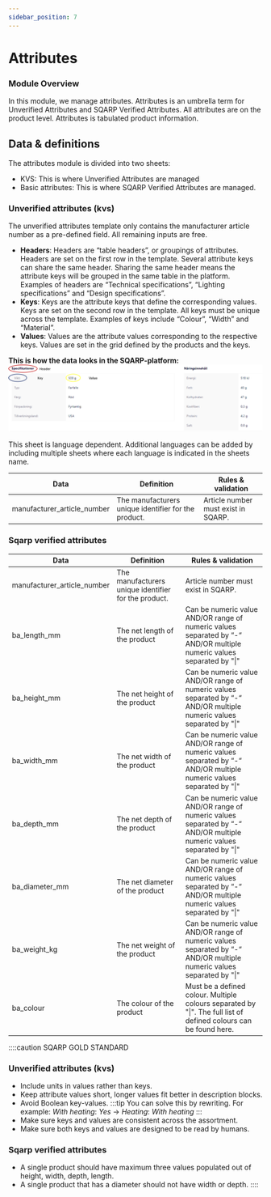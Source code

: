 ```yaml
---
sidebar_position: 7
---
```


# Attributes

### Module Overview

In this module, we manage attributes. Attributes is an umbrella term for Unverified Attributes and SQARP Verified Attributes. All attributes are on the product level. Attributes is tabulated product information.

## Data & definitions

The attributes module is divided into two sheets:

- KVS: This is where Unverified Attributes are managed
- Basic attributes: This is where SQARP Verified Attributes are managed.

### Unverified attributes (kvs)

The unverified attributes template only contains the manufacturer article number as a pre-defined field. All remaining inputs are free.

- **Headers**: Headers are “table headers”, or groupings of attributes. Headers are set on the first row in the template. Several attribute keys can share the same header. Sharing the same header means the attribute keys will be grouped in the same table in the platform. Examples of headers are “Technical specifications”, “Lighting specifications” and “Design specifications”.
- **Keys**: Keys are the attribute keys that define the corresponding values. Keys are set on the second row in the template. All keys must be unique across the template. Examples of keys include “Colour”, “Width” and “Material”.
- **Values**: Values are the attribute values corresponding to the respective keys. Values are set in the grid defined by the products and the keys.

**This is how the data looks in the SQARP-platform:**
![SQARP Platform Kvs screenshot](/img/kvs.png)


This sheet is language dependent. Additional languages can be added by including multiple sheets where each language is indicated in the sheets name.

| Data | Definition | Rules & validation |
| --- | --- | --- |
| manufacturer_article_number | The manufacturers unique identifier for the product. | Article number must exist in SQARP. |

### Sqarp verified attributes

| Data | Definition | Rules & validation |
| --- | --- | --- |
| manufacturer_article_number | The manufacturers unique identifier for the product. | Article number must exist in SQARP. |
| ba_length_mm | The net length of the product | Can be numeric value AND/OR range of numeric values separated by “-“ AND/OR multiple numeric values separated by "\|" |
| ba_height_mm | The net height of the product | Can be numeric value AND/OR range of numeric values separated by “-“ AND/OR multiple numeric values separated by "\|" |
| ba_width_mm | The net width of the product | Can be numeric value AND/OR range of numeric values separated by “-“ AND/OR multiple numeric values separated by "\|" |
| ba_depth_mm | The net depth of the product | Can be numeric value AND/OR range of numeric values separated by “-“ AND/OR multiple numeric values separated by "\|" |
| ba_diameter_mm | The net diameter of the product | Can be numeric value AND/OR range of numeric values separated by “-“ AND/OR multiple numeric values separated by "\|" |
| ba_weight_kg | The net weight of the product | Can be numeric value AND/OR range of numeric values separated by “-“ AND/OR multiple numeric values separated by "\|" |
| ba_colour | The colour of the product | Must be a defined colour. Multiple colours separated by "\|". The full list of defined colours can be found here. |

::::caution SQARP GOLD STANDARD

### Unverified attributes (kvs)

- Include units in values rather than keys.
- Keep attribute values short, longer values fit better in description blocks.
- Avoid Boolean key-values.
:::tip
You can solve this by rewriting. For example: _With heating_: _Yes_ -> _Heating_: _With heating_ 
:::
- Make sure keys and values are consistent across the assortment.
- Make sure both keys and values are designed to be read by humans.

### Sqarp verified attributes

- A single product should have maximum three values populated out of height, width, depth, length.
- A single product that has a diameter should not have width or depth.
::::